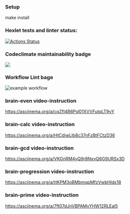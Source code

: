 ### Setup
make install

### Hexlet tests and linter status:
[![Actions Status](https://github.com/AntipovSergey/frontend-project-lvl1/workflows/hexlet-check/badge.svg)](https://github.com/AntipovSergey/frontend-project-lvl1/actions)

### Codeclimate maintainability badge
<a href="https://codeclimate.com/github/codeclimate/codeclimate/maintainability"><img src="https://api.codeclimate.com/v1/badges/a99a88d28ad37a79dbf6/maintainability" /></a>

### Workflow Lint bage
![example workflow](https://github.com/AntipovSergey/frontend-project-lvl1/actions/workflows/github-actions-lint.yml/badge.svg)

### brain-even video-instruction
https://asciinema.org/a/cqZfI4B6Psl01XVVFutqLT9yY

### brain-calc video-instruction
https://asciinema.org/a/HtCdjwLlb8c37nFzBtFCtzD36

### brain-gcd video-instruction
https://asciinema.org/a/VKGnRM4vQ9r8NxvQ6G9URSx3D

### brain-progression video-instruction
https://asciinema.org/a/ttKPM3oBMbmqpMfzVwbHIdx18

### brain-prime video-instruction
https://asciinema.org/a/7ft07dJnVBPAMvYHW12RLEal5